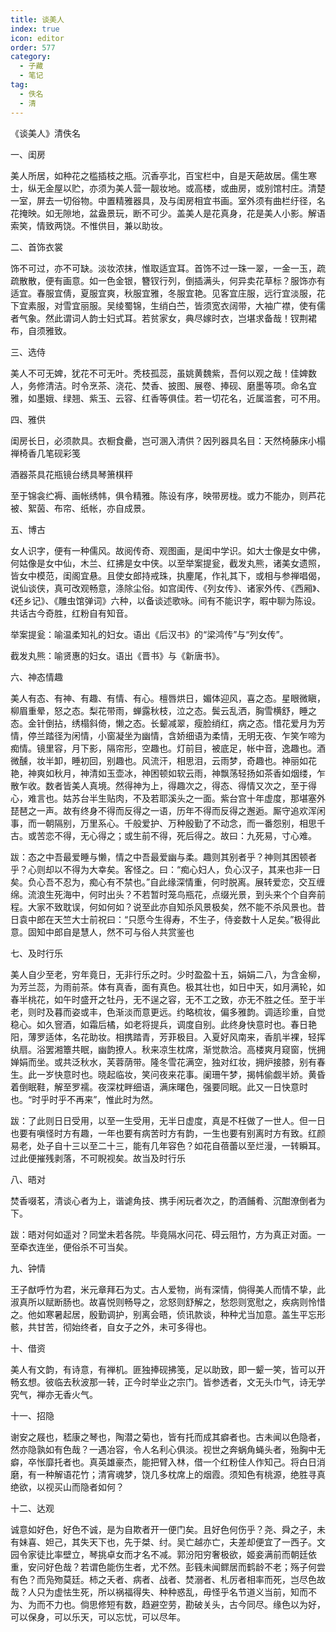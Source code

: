 ```yaml
---
title: 谈美人
index: true
icon: editor
order: 577
category:
  - 子藏
  - 笔记
tag:
  - 佚名
  - 清
---
```


《谈美人》清佚名  

一、闺房  

美人所居，如种花之槛插枝之瓶。沉香亭北，百宝栏中，自是天葩故居。儒生寒士，纵无金屋以贮，亦须为美人营一靓妆地。或高楼，或曲房，或别馆村庄。清楚一室，屏去一切俗物。中置精雅器具，及与闺房相宜书画。室外须有曲栏纡径，名花掩映。如无隙地，盆盎景玩，断不可少。盖美人是花真身，花是美人小影。解语索笑，情致两饶。不惟供目，兼以助妆。  

二、首饰衣裳  

饰不可过，亦不可缺。淡妆浓抹，惟取适宜耳。首饰不过一珠一翠，一金一玉，疏疏散散，便有画意。如一色金银，簪钗行列，倒插满头，何异卖花草标？服饰亦有适宜。春服宜倩，夏服宜爽，秋服宜雅，冬服宜艳。见客宜庄服，远行宜淡服，花下宜素服，对雪宜丽服。吴绫蜀锦，生绡白苎，皆须宽衣阔带，大袖广襟，使有儒者气象。然此谓词人韵士妇式耳。若贫家女，典尽嫁时衣，岂堪求备哉！钗荆裙布，自须雅致。  

三、选侍  

美人不可无婢，犹花不可无叶。秃枝孤蕊，虽姚黄魏紫，吾何以观之哉！佳婢数人，务修清洁。时令烹茶、浇花、焚香、披图、展卷、捧砚、磨墨等项。命名宜雅，如墨娥、绿翘、紫玉、云容、红香等俱佳。若一切花名，近属滥套，可不用。  

四、雅供  

闺房长日，必须款具。衣橱食罍，岂可溷入清供？因列器具名目：天然椅藤床小榻禅椅香几笔砚彩笺  

酒器茶具花瓶镜台绣具琴箫棋秤  

至于锦衾纻褥、画帐绣帏，俱令精雅。陈设有序，映带房栊。或力不能办，则芦花被、絮茵、布帘、纸帐，亦自成景。  

五、博古  

女人识字，便有一种儒风。故阅传奇、观图画，是闺中学识。如大士像是女中佛，何姑像是女中仙，木兰、红拂是女中侠。以至举案提瓮，截发丸熊，诸美女遗照，皆女中模范，闺阁宜悬。且使女郎持戒珠，执麈尾，作礼其下，或相与参禅唱偈，说仙谈侠，真可改观畅意，涤除尘俗。如宫闺传、《列女传》、诸家外传、《西厢》、《还乡记》、《雕虫馆弹词》六种，以备谈述歌咏。间有不能识字，暇中聊为陈设。共话古今奇胜，红粉自有知音。  

举案提瓮：喻温柔知礼的妇女。语出《后汉书》的“梁鸿传”与“列女传”。  

截发丸熊：喻贤惠的妇女。语出《晋书》与《新唐书》。  

六、神态情趣  

美人有态、有神、有趣、有情、有心。檀唇烘日，媚体迎风，喜之态。星眼微瞋，柳眉重晕，怒之态。梨花带雨，蝉露秋枝，泣之态。鬓云乱洒，胸雪横舒，睡之态。金针倒拈，绣榻斜倚，懒之态。长颦减翠，瘦脸绡红，病之态。惜花爱月为芳情，停兰踏径为闲情，小窗凝坐为幽情，含娇细语为柔情，无明无夜、乍笑乍啼为痴情。镜里容，月下影，隔帘形，空趣也。灯前目，被底足，帐中音，逸趣也。酒微醺，妆半卸，睡初回，别趣也。风流汗，相思泪，云雨梦，奇趣也。神丽如花艳，神爽如秋月，神清如玉壶冰，神困顿如软云雨，神飘荡轻扬如茶香如烟缕，乍散乍收。数者皆美人真境。然得神为上，得趣次之，得态、得情又次之，至于得心，难言也。姑苏台半生贴肉，不及若耶溪头之一面。紫台宫十年虚度，那堪塞外琵琶之一声。故有终身不得而反得之一语，历年不得而反得之邂逅。厮守追欢浑闲事，而一朝隔别，万里系心。千般爱护、万种殷勤了不动念，而一番怨别，相思千古。或苦恋不得，无心得之；或生前不得，死后得之。故曰：九死易，寸心难。  

跋：态之中吾最爱睡与懒，情之中吾最爱幽与柔。趣则其别者乎？神则其困顿者乎？心则却以不得为大幸矣。客怪之。曰：“痴心妇人，负心汉子，其来也非一日矣。负心吾不忍为，痴心有不禁也。”自此缘深情重，何时脱离。展转爱恋，交互缠绵。流浪生死海中，何时出头？不若暂时笼鸟瓶花，点缀光景，到头来个个自奔前程。大家不致耽误，何如何如？说至此亦自知杀风景极矣，然不能不杀风景也。昔日袁中郎在天竺大士前祝曰：“只愿今生得寿，不生子，侍妾数十人足矣。”极得此意。固知中郎自是慧人，然不可与俗人共赏鉴也  

七、及时行乐  

美人自少至老，穷年竟日，无非行乐之时。少时盈盈十五，娟娟二八，为含金柳，为芳兰蕊，为雨前茶。体有真香，面有真色。极其壮也，如日中天，如月满轮，如春半桃花，如午时盛开之牡丹，无不逞之容，无不工之致，亦无不胜之任。至于半老，则时及暮而姿或丰，色渐淡而意更远。约略梳妆，偏多雅韵。调适珍重，自觉稳心。如久窨酒，如霜后橘，如老将提兵，调度自别。此终身快意时也。春日艳阳，薄罗适体，名花助妆。相携踏青，芳菲极目。入夏好风南来，香肌半裸，轻挥纨扇。浴罢湘簟共眠，幽韵撩人。秋来凉生枕席，渐觉款洽。高楼爽月窥窗，恍拥婵娟而坐。或共泛秋水，芙蓉荫带。隆冬雪花满空，独对红妆，拥炉接膝，别有春生。此一岁快意时也。晓起临妆，笑问夜来花事。阑珊午梦，揭帏偷觑半娇。黄昏着倒眠鞋，解至罗襦。夜深枕畔细语，满床曙色，强要同眠。此又一日快意时也。“时乎时乎不再来”，惟此时为然。  

跋：了此则日日受用，以至一生受用，无半日虚度，真是不枉做了一世人。但一日也要有嗔怪时方有趣，一年也要有病苦时方有韵，一生也要有别离时方有致。红颜易老，处子自十三以至二十三，能有几年容色？如花自蓓蕾以至烂漫，一转瞬耳。过此便摧残剥落，不可睨视矣。故当及时行乐  

八、晤对  

焚香啜茗，清谈心者为上，谐谑角技、携手闲玩者次之，酌酒餔肴、沉酣潦倒者为下。  

跋：晤对何如遥对？同堂未若各院。毕竟隔水问花、碍云阻竹，方为真正对面。一至牵衣连坐，便俗杀不可当矣。  

九、钟情  

王子猷呼竹为君，米元章拜石为丈。古人爱物，尚有深情，倘得美人而情不挚，此淑真所以赋断肠也。故喜悦则畅导之，忿怒则舒解之，愁怨则宽慰之，疾病则怜惜之。他如寒暑起居，殷勤调护，别离会晤，侦讯款谈，种种尤当加意。盖生平忘形骸，共甘苦，彻始终者，自女子之外，未可多得也。  

十、借资  

美人有文韵，有诗意，有禅机。匪独捧砚拂笺，足以助致，即一颦一笑，皆可以开畅玄想。彼临去秋波那一转，正今时举业之宗门。皆参透者，文无头巾气，诗无学究气，禅亦无香火气。  

十一、招隐  

谢安之屐也，嵇康之琴也，陶潜之菊也，皆有托而成其癖者也。古未闻以色隐者，然亦隐孰如有色哉？一遇冶容，令人名利心俱淡。视世之奔蜗角蝇头者，殆胸中无癖，卒怅靡托者也。真英雄豪杰，能把臂入林，借一个红粉佳人作知己。将白日消磨，有一种解语花竹；清宵魂梦，饶几多枕席上的烟霞。须知色有桃源，绝胜寻真绝欲，以视买山而隐者如何？  

十二、达观  

诚意如好色，好色不诚，是为自欺者开一便门矣。且好色何伤乎？尧、舜之子，未有妹喜、妲己，其失天下也，先于桀、纣。吴亡越亦亡，夫差却便宜了一西子。文园令家徒比率壁立，琴挑卓女而才名不减。郭汾阳穷奢极欲，姬妾满前而朝廷依重，安问好色哉？若谓色能伤生者，尤不然。彭篯未闻鳏居而鹤龄不老；殇子何尝有色？而凫歾莫廷。柿之夭者、病者、战者、焚溺者、札厉者相率而死，岂尽色故哉？人只为虚怯生死，所以祸福得失、种种惑乱，毋怪乎名节道义当前，知而不为、为而不力也。倘思修短有数，趋避空劳，勘破关头，古今同尽。缘色以为好，可以保身，可以乐天，可以忘忧，可以尽年。  
